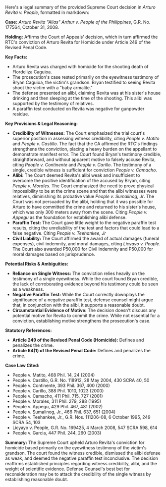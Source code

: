 Here's a legal summary of the provided Supreme Court decision in *Arturo Revita v. People*, formatted in markdown:

**Case:** *Arturo Revita "Alias" Arthur v. People of the Philippines*, G.R. No. 177564, October 31, 2008.

**Holding:** Affirms the Court of Appeals' decision, which in turn affirmed the RTC's conviction of Arturo Revita for Homicide under Article 249 of the Revised Penal Code.

**Key Facts:**

*   Arturo Revita was charged with homicide for the shooting death of Flordeliza Caguioa.
*   The prosecution's case rested primarily on the eyewitness testimony of Bryan Caguioa, the victim's grandson. Bryan testified to seeing Revita shoot the victim with a "baby armalite."
*   The defense presented an alibi, claiming Revita was at his sister's house drinking and then sleeping at the time of the shooting. This alibi was supported by the testimony of relatives.
*   A paraffin test conducted on Revita was negative for gunpowder residue.

**Key Provisions & Legal Reasoning:**

*   **Credibility of Witnesses:** The Court emphasized the trial court's superior position in assessing witness credibility, citing *People v. Matito* and *People v. Castillo*.  The fact that the CA affirmed the RTC's findings strengthens the conviction, placing a heavy burden on the appellant to demonstrate manifest error. The Court found Bryan's testimony credible, straightforward, and without apparent motive to falsely accuse Revita, citing *People v. Continente* and *People v. Carillo*. The testimony of a single, credible witness is sufficient for conviction *People v. Camacho*.
*   **Alibi:** The Court deemed Revita's alibi weak and insufficient to overcome the positive identification of the accused by Bryan, citing *People v. Morales*. The Court emphasized the need to prove physical impossibility to be at the crime scene and that the alibi witnesses were relatives, diminishing its probative value *People v. Sumalinog, Jr*. The Court was not persuaded by the alibi, holding that it was possible for Arturo to have committed the crime and returned to his sister's house, which was only 300 meters away from the scene. Citing *People v. Appegu* as the foundation for establishing alibi defense.
*   **Paraffin Test:**  The Court gave little weight to the negative paraffin test results, citing the unreliability of the test and factors that could lead to a false negative. Citing *People v. Teehankee, Jr*
*   **Civil Liability:** The Court affirmed the award of actual damages (funeral expenses), civil indemnity, and moral damages, citing *Licyayo v. People*. The Court also awarded P50,000 for Civil Indemnity and P50,000 for moral damages based on jurisprudence.

**Potential Risks & Ambiguities:**

*   **Reliance on Single Witness:** The conviction relies heavily on the testimony of a single eyewitness.  While the court found Bryan credible, the lack of corroborating evidence beyond his testimony could be seen as a weakness.
*   **Negative Paraffin Test:** While the Court correctly downplays the significance of a negative paraffin test, defense counsel might argue that, in conjunction with the alibi, it supports a reasonable doubt.
*   **Circumstantial Evidence of Motive:** The decision doesn't discuss any potential motive for Revita to commit the crime. While not essential for a conviction, establishing motive strengthens the prosecution's case.

**Statutory References:**

*   **Article 249 of the Revised Penal Code (Homicide):** Defines and penalizes the crime.
*   **Article 64(1) of the Revised Penal Code:** Defines and penalizes the crime.

**Case Law Cited:**

*   People v. Matito, 468 Phil. 14, 24 (2004)
*   People v. Castillo, G.R. No. 118912, 28 May 2004, 430 SCRA 40, 50
*   People v. Continente, 393 Phil. 367, 400 (2000)
*   People v. Carillo, 388 Phil. 1010, 1023 (2000)
*   People v. Camacho, 411 Phil. 715, 727 (2001)
*   People v. Morales, 311 Phil. 279, 288 (1995)
*   People v. Appegu, 429 Phil. 467, 481 (2002)
*   People v. Sumalinog, Jr., 466 Phil. 637, 651 (2004)
*   People v. Teehankee, Jr., G.R. Nos. 111206-08, 6 October 1995, 249 SCRA 54, 103
*   Licyayo v. People, G.R. No. 169425, 4 March 2008, 547 SCRA 598, 614
*   People v. Garcia, 447 Phil. 244, 260 (2003)

**Summary:** The Supreme Court upheld Arturo Revita's conviction for homicide based primarily on the eyewitness testimony of the victim's grandson. The court found the witness credible, dismissed the alibi defense as weak, and deemed the negative paraffin test inconclusive. The decision reaffirms established principles regarding witness credibility, alibi, and the weight of scientific evidence. Defense Counsel's best bet for reconsideration may be to attack the credibility of the single witness by establishing reasonable doubt.

